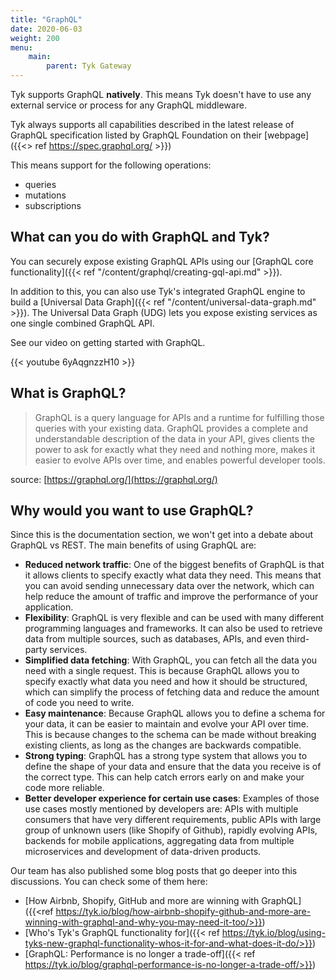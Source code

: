 ```yaml
---
title: "GraphQL"
date: 2020-06-03
weight: 200
menu:
    main:
        parent: Tyk Gateway
---
```


Tyk supports GraphQL **natively**. This means Tyk doesn't have to use any external service or process for any GraphQL middleware.

Tyk always supports all capabilities described in the latest release of GraphQL specification listed by GraphQL Foundation on their [webpage]({{<> ref https://spec.graphql.org/ >}})

This means support for the following operations:
- queries
- mutations
- subscriptions

## What can you do with GraphQL and Tyk?

You can securely expose existing GraphQL APIs using our [GraphQL core functionality]({{< ref "/content/graphql/creating-gql-api.md" >}}).

In addition to this, you can also use Tyk's integrated GraphQL engine to build a [Universal Data Graph]({{< ref "/content/universal-data-graph.md" >}}). The Universal Data Graph (UDG) lets you expose existing services as one single combined GraphQL API.

See our video on getting started with GraphQL.

{{< youtube 6yAqgnzzH10 >}}

## What is GraphQL?

> GraphQL is a query language for APIs and a runtime for fulfilling those queries with your existing data. GraphQL provides a complete and understandable description of the data in your API, gives clients the power to ask for exactly what they need and nothing more, makes it easier to evolve APIs over time, and enables powerful developer tools.

source: [https://graphql.org/](https://graphql.org/)

## Why would you want to use GraphQL?

Since this is the documentation section, we won't get into a debate about GraphQL vs REST. The main benefits of using GraphQL are:
* **Reduced network traffic**: One of the biggest benefits of GraphQL is that it allows clients to specify exactly what data they need. This means that you can avoid sending unnecessary data over the network, which can help reduce the amount of traffic and improve the performance of your application.
* **Flexibility**: GraphQL is very flexible and can be used with many different programming languages and frameworks. It can also be used to retrieve data from multiple sources, such as databases, APIs, and even third-party services.
* **Simplified data fetching**: With GraphQL, you can fetch all the data you need with a single request. This is because GraphQL allows you to specify exactly what data you need and how it should be structured, which can simplify the process of fetching data and reduce the amount of code you need to write.
* **Easy maintenance**: Because GraphQL allows you to define a schema for your data, it can be easier to maintain and evolve your API over time. This is because changes to the schema can be made without breaking existing clients, as long as the changes are backwards compatible.
* **Strong typing**: GraphQL has a strong type system that allows you to define the shape of your data and ensure that the data you receive is of the correct type. This can help catch errors early on and make your code more reliable.
* **Better developer experience for certain use cases**: Examples of those use cases mostly mentioned by developers are: APIs with multiple consumers that have very different requirements, public APIs with large group of unknown users (like Shopify of Github), rapidly evolving APIs, backends for mobile applications, aggregating data from multiple microservices and development of data-driven products.

Our team has also published some blog posts that go deeper into this discussions. You can check some of them here:
* [How Airbnb, Shopify, GitHub and more are winning with GraphQL]({{<ref https://tyk.io/blog/how-airbnb-shopify-github-and-more-are-winning-with-graphql-and-why-you-may-need-it-too/>}})
* [Who's Tyk's GraphQL functionality for]({{< ref https://tyk.io/blog/using-tyks-new-graphql-functionality-whos-it-for-and-what-does-it-do/>}})
* [GraphQL: Performance is no longer a trade-off]({{< ref https://tyk.io/blog/graphql-performance-is-no-longer-a-trade-off/>}})